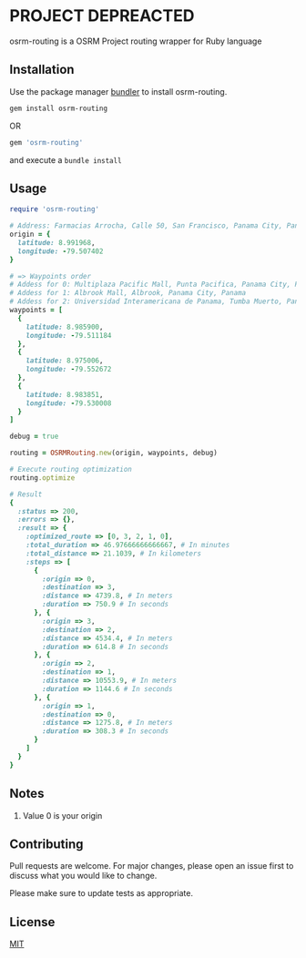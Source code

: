 # PROJECT DEPREACTED

osrm-routing is a OSRM Project routing wrapper for Ruby language

## Installation

Use the package manager [bundler](https://bundler.io/) to install osrm-routing.

```bash
gem install osrm-routing
```
OR
```ruby
gem 'osrm-routing'
```
and execute a `bundle install`

## Usage

```ruby
require 'osrm-routing'

# Address: Farmacias Arrocha, Calle 50, San Francisco, Panama City, Panama
origin = {
  latitude: 8.991968,
  longitude: -79.507402
}

# => Waypoints order
# Addess for 0: Multiplaza Pacific Mall, Punta Pacifica, Panama City, Panama
# Addess for 1: Albrook Mall, Albrook, Panama City, Panama
# Addess for 2: Universidad Interamericana de Panama, Tumba Muerto, Panama City, Panama
waypoints = [
  {
    latitude: 8.985900,
    longitude: -79.511184
  },
  {
    latitude: 8.975006,
    longitude: -79.552672
  },
  {
    latitude: 8.983851,
    longitude: -79.530008
  }
]

debug = true

routing = OSRMRouting.new(origin, waypoints, debug)

# Execute routing optimization
routing.optimize

# Result
{
  :status => 200,
  :errors => {},
  :result => {
    :optimized_route => [0, 3, 2, 1, 0],
    :total_duration => 46.97666666666667, # In minutes
    :total_distance => 21.1039, # In kilometers
    :steps => [
      {
        :origin => 0,
        :destination => 3,
        :distance => 4739.8, # In meters
        :duration => 750.9 # In seconds
      }, {
        :origin => 3,
        :destination => 2,
        :distance => 4534.4, # In meters
        :duration => 614.8 # In seconds
      }, {
        :origin => 2,
        :destination => 1,
        :distance => 10553.9, # In meters
        :duration => 1144.6 # In seconds
      }, {
        :origin => 1,
        :destination => 0,
        :distance => 1275.8, # In meters
        :duration => 308.3 # In seconds
      }
    ]
  }
}
```

## Notes
1. Value 0 is your origin

## Contributing
Pull requests are welcome. For major changes, please open an issue first to discuss what you would like to change.

Please make sure to update tests as appropriate.

## License
[MIT](https://choosealicense.com/licenses/mit/)
